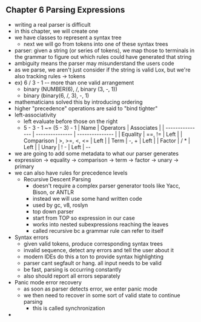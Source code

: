 
## Chapter 6 Parsing Expressions

  - writing a real parser is difficult
  - in this chapter, we will create one
  - we have classes to represent a syntax tree
    - next we will go from tokens into one of these syntax trees
  - parser: given a string (or series of tokens), we map those to terminals in the grammar to figure out which rules could have generated that string
  - ambiguity means the parser may misunderstand the users code 
  - as we parse, we aren't just consider if the string is valid Lox, but we're also tracking rules -> tokens
  - ex) 6 / 3 - 1 -- more than one valid arrangement
    - binary (NUMBER(6), /, binary (3, -, 1))
    - binary (binary(6, /, 3), -, 1)
  - mathematicians solved this by introducing ordering
  - higher "precedence" operations are said to "bind tighter"
  - left-associativity
    - left evaluate before those on the right
    - 5 - 3 - 1 ~= (5 - 3) - 1
  | Name | Operators | Associates |
  | --------------- | --------------- | --------------- |
  | Equality | ==, != | Left |
  | Comparison | >, >=, <, <= | Left |
  | Term | -, + | Left |
  | Factor | / * | Left |
  | Unary | ! - | Left |
--
  - we are going to add some metadata to what our parser generates  
  - expression -> equality -> comparison -> term -> factor -> unary -> primary
  - we can also have rules for precedence levels
    - Recursive Descent Parsing
      - doesn't require a complex parser generator tools like Yacc, Bison, or ANTLR
      - instead we will use some hand written code
      - used by gc, v8, roslyn
      - top down parser
      - start from TOP so expression in our case
      - works into nested subexpressions reaching the leaves
      - called recursive bc a grammar rule can refer to itself
  - Syntax errors
    - given valid tokens, produce corresponding syntax trees
    - invalid sequence, detect any errors and tell the user about it
    - modern IDEs do this a ton to provide syntax highlighting
    - parser cant segfault or hang. all input needs to be valid
    - be fast, parsing is occurring constantly 
    - also should report all errors separately
  - Panic mode error recovery
    - as soon as parser detects error, we enter panic mode
    - we then need to recover in some sort of valid state to continue parsing
      - this is called synchronization
  - 

